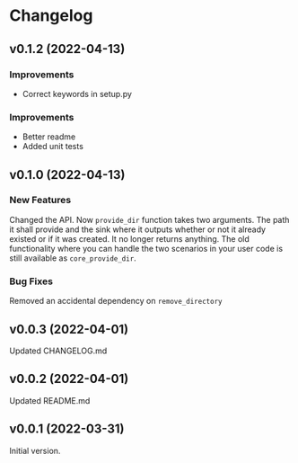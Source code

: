 # Changelog

## v0.1.2 (2022-04-13)

### Improvements
* Correct keywords in setup.py

### Improvements
* Better readme
* Added unit tests

## v0.1.0 (2022-04-13)

### New Features
Changed the API. Now `provide_dir` function takes two arguments. The path it shall provide and the sink where it outputs whether or not it already existed or if it was created. It no longer returns anything. The old functionality where you can handle the two scenarios in your user code is still available as `core_provide_dir`.

### Bug Fixes
Removed an accidental dependency on `remove_directory`

## v0.0.3 (2022-04-01)

Updated CHANGELOG.md

## v0.0.2 (2022-04-01)

Updated README.md

## v0.0.1 (2022-03-31)

Initial version.
